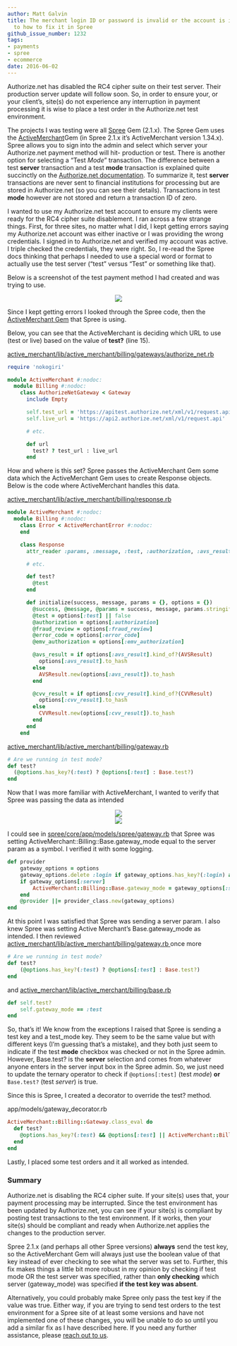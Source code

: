 ```yaml
---
author: Matt Galvin
title: The merchant login ID or password is invalid or the account is inactive, and
  to how to fix it in Spree
github_issue_number: 1232
tags:
- payments
- spree
- ecommerce
date: 2016-06-02
---
```


Authorize.net has disabled the RC4 cipher suite on their test server. Their production server update will follow soon. So, in order to ensure your, or your client’s, site(s) do not experience any interruption in payment processing it is wise to place a test order in the Authorize.net test environment.

The projects I was testing were all [Spree](https://spreecommerce.com/) Gem (2.1.x). The Spree Gem uses the [ActiveMerchant](https://github.com/activemerchant/active_merchant)Gem (in Spree 2.1.x it’s ActiveMerchant version 1.34.x). Spree allows you to sign into the admin and select which server your Authorize.net payment method will hit- production or test. There is another option for selecting a “Test *Mode*” transaction. The difference between a test **server** transaction and a test **mode** transaction is explained quite succinctly on the [Authorize.net documentation](http://developer.authorize.net/hello_world/testing_guide/). To summarize it, test **server** transactions are never sent to financial institutions for processing but are stored in Authorize.net (so you can see their details). Transactions in test **mode** however are not stored and return a transaction ID of zero.

I wanted to use my Authorize.net test account to ensure my clients were ready for the RC4 cipher suite disablement. I ran across a few strange things. First, for three sites, no matter what I did, I kept getting errors saying my Authorize.net account was either inactive or I was providing the wrong credentials. I signed in to Authorize.net and verified my account was active. I triple checked the credentials, they were right. So, I re-read the Spree docs thinking that perhaps I needed to use a special word or format to actually use the test server (“test” versus “Test” or something like that).

Below is a screenshot of the test payment method I had created and was trying to use.

<div class="separator" style="clear: both; text-align: center;"><a href="/blog/2016/06/the-merchant-login-id-or-password-is/image-0.png" imageanchor="1" style="margin-left: 1em; margin-right: 1em;"><img border="0" src="/blog/2016/06/the-merchant-login-id-or-password-is/image-0.png"/></a></div>

Since I kept getting errors I looked through the Spree code, then the [ActiveMerchant Gem](https://github.com/activemerchant/active_merchant) that Spree is using.

Below, you can see that the ActiveMerchant is deciding which URL to use (test or live) based on the value of **test?** (line 15).

[active_merchant/lib/active_merchant/billing/gateways/authorize_net.rb](https://github.com/activemerchant/active_merchant/blob/master/lib/active_merchant/billing/gateways/authorize_net.rb)

```ruby
require 'nokogiri'

module ActiveMerchant #:nodoc:
  module Billing #:nodoc:
    class AuthorizeNetGateway < Gateway
      include Empty

      self.test_url = 'https://apitest.authorize.net/xml/v1/request.api'
      self.live_url = 'https://api2.authorize.net/xml/v1/request.api'

      # etc.

      def url
        test? ? test_url : live_url
      end
```

How and where is this set? Spree passes the ActiveMerchant Gem some data which the ActiveMerchant Gem uses to create Response objects. Below is the code where ActiveMerchant handles this data.

[active_merchant/lib/active_merchant/billing/response.rb](https://github.com/activemerchant/active_merchant/blob/master/lib/active_merchant/billing/response.rb)

```ruby
module ActiveMerchant #:nodoc:
  module Billing #:nodoc:
    class Error < ActiveMerchantError #:nodoc:
    end

    class Response
      attr_reader :params, :message, :test, :authorization, :avs_result, :cvv_result, :error_code, :emv_authorization

      # etc.

      def test?
        @test
      end

      def initialize(success, message, params = {}, options = {})
        @success, @message, @params = success, message, params.stringify_keys
        @test = options[:test] || false
        @authorization = options[:authorization]
        @fraud_review = options[:fraud_review]
        @error_code = options[:error_code]
        @emv_authorization = options[:emv_authorization]

        @avs_result = if options[:avs_result].kind_of?(AVSResult)
          options[:avs_result].to_hash
        else
          AVSResult.new(options[:avs_result]).to_hash
        end

        @cvv_result = if options[:cvv_result].kind_of?(CVVResult)
          options[:cvv_result].to_hash
        else
          CVVResult.new(options[:cvv_result]).to_hash
        end
      end
    end
```

[active_merchant/lib/active_merchant/billing/gateway.rb](https://github.com/activemerchant/active_merchant/blob/master/lib/active_merchant/billing/gateway.rb)

```ruby
# Are we running in test mode?
def test?
  (@options.has_key?(:test) ? @options[:test] : Base.test?)
end
```

Now that I was more familiar with ActiveMerchant, I wanted to verify that Spree was passing the data as intended

<div class="separator" style="clear: both; text-align: center;"><a href="/blog/2016/06/the-merchant-login-id-or-password-is/image-1-big.png" imageanchor="1" style="margin-left: 1em; margin-right: 1em;"><img border="0" src="/blog/2016/06/the-merchant-login-id-or-password-is/image-1.png"/></a></div>

<div class="separator" style="clear: both; text-align: center;"><a href="/blog/2016/06/the-merchant-login-id-or-password-is/image-2-big.png" imageanchor="1" style="margin-left: 1em; margin-right: 1em;"><img border="0" src="/blog/2016/06/the-merchant-login-id-or-password-is/image-2.png"/></a></div>

I could see in [spree/core/app/models/spree/gateway.rb](https://github.com/spree/spree/blob/8bfa0824d2a7f6cfa6efc9bd4e32d1d564f6270b/core/app/models/spree/gateway.rb) that Spree was setting ActiveMerchant::Billing::Base.gateway_mode equal to the server param as a symbol. I verified it with some logging.

```ruby
def provider
	gateway_options = options
	gateway_options.delete :login if gateway_options.has_key?(:login) and gateway_options[:login].nil?
	if gateway_options[:server]
		ActiveMerchant::Billing::Base.gateway_mode = gateway_options[:server].to_sym
	end
	@provider ||= provider_class.new(gateway_options)
end
```

At this point I was satisfied that Spree was sending a server param. I also knew Spree was setting Active Merchant’s Base.gateway_mode as intended. I then reviewed [active_merchant/lib/active_merchant/billing/gateway.rb
](https://github.com/activemerchant/active_merchant/blob/master/lib/active_merchant/billing/gateway.rb) once more

```ruby
# Are we running in test mode?
def test?
	(@options.has_key?(:test) ? @options[:test] : Base.test?)
end
```

and [active_merchant/lib/active_merchant/billing/base.rb](https://github.com/activemerchant/active_merchant/blob/v1.34.0/lib/active_merchant/billing/base.rb)

```ruby
def self.test?
	self.gateway_mode == :test
end
```

So, that’s it! We know from the exceptions I raised that Spree is sending a test key and a test_mode key. They seem to be the same value but with different keys (I’m guessing that’s a mistake), and they both just seem to indicate if the test **mode** checkbox was checked or not in the Spree admin. However, Base.test? is the **server** selection and comes from whatever anyone enters in the server input box in the Spree admin. So, we just need to update the ternary operator to check if `@options[:test]` (test *mode*) **or** `Base.test?` (test *server*) is true.

Since this is Spree, I created a decorator to override the test? method.

app/models/gateway_decorator.rb

```ruby
ActiveMerchant::Billing::Gateway.class_eval do
  def test?
    @options.has_key?(:test) && @options[:test] || ActiveMerchant::Billing::Base.test?
  end
end
```

Lastly, I placed some test orders and it all worked as intended.

### Summary

Authorize.net is disabling the RC4 cipher suite. If your site(s) uses that, your payment processing may be interrupted. Since the test environment has been updated by Authorize.net, you can see if your site(s) is compliant by posting test transactions to the test environment. If it works, then your site(s) should be compliant and ready when Authorize.net applies the changes to the production server.

Spree 2.1.x (and perhaps all other Spree versions) **always** send the test key, so the ActiveMerchant Gem will always just use the boolean value of that key instead of ever checking to see what the server was set to. Further, this fix makes things a little bit more robust in my opinion by checking if test mode OR the test server was specified, rather than **only checking** which server (gateway_mode) was specified **if the test key was absent**.

Alternatively, you could probably make Spree only pass the test key if the value was true.  Either way, if you are trying to send test orders to the test environment for a Spree site of at least some versions and have not implemented one of these changes, you will be unable to do so until you add a similar fix as I have described here. If you need any further assistance, please [reach out to us](/contact/).
